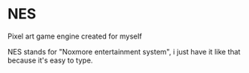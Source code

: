 # NES
 Pixel art game engine created for myself

 NES stands for "Noxmore entertainment system", i just have it like that because it's easy to type.
